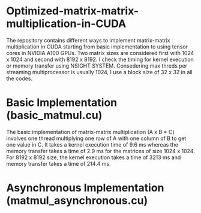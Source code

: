 # Optimized-matrix-matrix-multiplication-in-CUDA
The repository contains different ways to implement matrix-matrix multiplication in CUDA starting from basic implementation to using tensor cores in NVIDIA A100 GPUs. Two matrix sizes are considered first with 1024 x 1024 and second with 8192 x 8192. I check the timing for kernel execution or memory transfer using NSIGHT SYSTEM. Consedering max threds per streaming multiprocessor is usually 1024, I use a block size of 32 x 32 in all the codes.

# Basic Implementation (basic_matmul.cu)
The basic implementation of matrix-matrix multiplication (A x B = C) involves one thread multiplying one row of A with one column of B to get one value in C. It takes a kernel execution time of 9.6 ms whereas the memory transfer takes a time of 2.9 ms for the matrices of size 1024 x 1024. For 8192 x 8192 size, the kernel execution takes a time of 3213 ms and memory transfer takes a time of 214.4 ms. 

# Asynchronous Implementation (matmul_asynchronous.cu)
